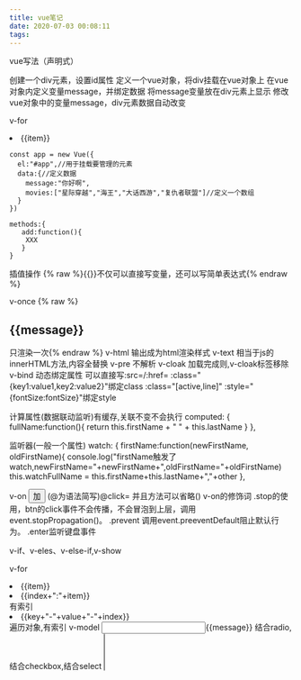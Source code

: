 ```yaml
---
title: vue笔记
date: 2020-07-03 00:08:11
tags:
---
```

vue写法（声明式）

创建一个div元素，设置id属性
定义一个vue对象，将div挂载在vue对象上
在vue对象内定义变量message，并绑定数据
将message变量放在div元素上显示
修改vue对象中的变量message，div元素数据自动改变

v-for
<li v-for="(item, index) in movies" :key="index">{{item}}</li>

    const app = new Vue({
      el:"#app",//用于挂载要管理的元素
      data:{//定义数据
        message:"你好啊",
        movies:["星际穿越","海王","大话西游","复仇者联盟"]//定义一个数组
      }
    })

    methods:{
       add:function(){
        XXX
       }
    }

插值操作
	{% raw %}{{}}不仅可以直接写变量，还可以写简单表达式{% endraw %}

v-once
	{% raw %}<h2 v-once>{{message}}</h2>只渲染一次{% endraw %}
v-html
	输出成为html渲染样式
v-text
	相当于js的innerHTML方法,内容全替换
v-pre
	不解析
v-cloak
	加载完成则,v-cloak标签移除
v-bind
	动态绑定属性<img v-bind:src="imgURL" alt="">
	可以直接写:src=/:href=
	:class="{key1:value1,key2:value2}"绑定class
	:class="[active,line]"
	:style="{fontSize:fontSize}"绑定style

计算属性(数据联动监听)有缓存,关联不变不会执行
	      computed: {
        fullName:function(){
          return this.firstName + " " + this.lastName
        }
      },

监听器(一般一个属性)
	                watch: {
                    firstName:function(newFirstName, oldFirstName){
                        console.log("firstName触发了watch,newFirstName="+newFirstName+",oldFirstName="+oldFirstName)
                        this.watchFullName = this.firstName+this.lastName+","+other
                    },

v-on
	<button v-on:click="count++">加</button>
	(@为语法简写)@click=  并且方法可以省略()
v-on的修饰词
	.stop的使用，btn的click事件不会传播，不会冒泡到上层，调用event.stopPropagation()。
	.prevent 调用event.preeventDefault阻止默认行为。
	.enter监听键盘事件

v-if、v-eles、v-else-if,v-show

v-for
	<li v-for="item in names" >{{item}}</li>
	<li v-for="(item,index) in names"  >{{index+":"+item}}</li>有索引
	<li v-for="(value,key,index) in user" >{{key+"-"+value+"-"+index}}</li>遍历对象,有索引
v-model
	<input type="text" v-model="message">{{message}}
	<!-- 输入框内容修改，message也修改，修改message，input内容也修改，双向绑定 -->
	结合radio,结合checkbox,结合select
	<select name="fruits" v-model="fruits" multiple>,可以多选
	修饰符
	lazy默认情况下是实时更新数据，加上lazy，从输入框失去焦点，按下enter都会更新数据。
	number,默认是string类型，使用number复制为number类型。
	trim用于 自动过滤用户输入的首尾空白字符

组件化的基本使用
	    // 1.创建组件构造器对象
    const cpnc = Vue.extend({
      template:`
        <div>
          <h2>标题</h2>
          <p>内容1...<p>
          <p>内容2...<p>
        </div>`
    })
    // 2.注册组件
    Vue.component('my-cpn', cpnc)
    const app = new Vue({
      el:"#app",
      data:{
      },
      components:{//局部组件创建
        cpnc:cpnc
      }
    })
作为自定义元素来使用： <my-cpn></my-cpn>

	<script type="text/x-template" id="cpn1">分离写法
	<template id="cpn2">标签写法
	data存放数据,使用函数防止作用域溢出

	父子组件属性传递相关